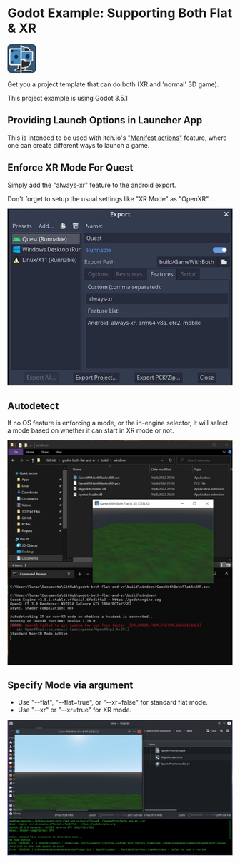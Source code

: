 # Godot Example: Supporting Both Flat & XR
![icon](icon.png)

Get you a project template that can do both (XR and 'normal' 3D game).

This project example is using Godot 3.5.1

## Providing Launch Options in Launcher App

This is intended to be used with itch.io's ["Manifest actions"](https://itch.io/docs/itch/integrating/manifest-actions.html) feature, where one can create different ways to launch a game. 

## Enforce XR Mode For Quest

Simply add the "always-xr" feature to the android export.

Don't forget to setup the usual settings like "XR Mode" as "OpenXR".

![export-for-exclusively-xr-platform](screenshots/export-for-exclusively-xr-platform.jpg)

## Autodetect
If no OS feature is enforcing a mode, or the in-engine selector, it will select a mode based on whether it can start in XR mode or not.

![auto-detect](screenshots/auto-detect.jpg)

## Specify Mode via argument

  * Use "--flat", "--flat=true", or "--xr=false" for standard flat mode.
  * Use "--xr" or "--xr=true" for XR mode.

![xr-command-option](screenshots/xr-command-option.jpg)
